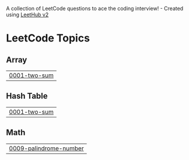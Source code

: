 A collection of LeetCode questions to ace the coding interview! - Created using [LeetHub v2](https://github.com/arunbhardwaj/LeetHub-2.0)
<!---LeetCode Topics Start-->
# LeetCode Topics
## Array
|  |
| ------- |
| [0001-two-sum](https://github.com/DEBASMITA2702/QCPP/tree/master/0001-two-sum) |
## Hash Table
|  |
| ------- |
| [0001-two-sum](https://github.com/DEBASMITA2702/QCPP/tree/master/0001-two-sum) |
## Math
|  |
| ------- |
| [0009-palindrome-number](https://github.com/DEBASMITA2702/QCPP/tree/master/0009-palindrome-number) |
<!---LeetCode Topics End-->
